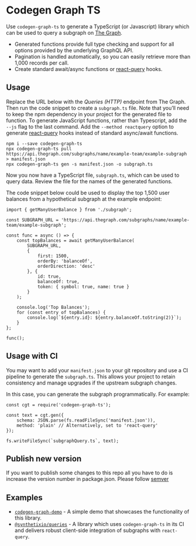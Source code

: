 # Codegen Graph TS

Use `codegen-graph-ts` to generate a TypeScript (or Javascript) library which can be used to query a subgraph on [The Graph](https://thegraph.com).

- Generated functions provide full type checking and support for all options provided by the underlying GraphQL API.
- Pagination is handled automatically, so you can easily retrieve more than 1,000 records per call.
- Create standard await/async functions or [react-query](https://react-query.tanstack.com/) hooks.

## Usage

Replace the URL below with the _Queries (HTTP)_ endpoint from The Graph. Then run the code snippet to create a `subgraph.ts` file. Note that you’ll need to keep the npm dependency in your project for the generated file to function. To generate JavaScript functions, rather than Typescript, add the `--js` flag to the last command. Add the `--method reactquery` option to generate [react-query](https://react-query.tanstack.com/) hooks instead of standard async/await functions.

```
npm i --save codegen-graph-ts
npx codegen-graph-ts pull https://api.thegraph.com/subgraphs/name/example-team/example-subgraph > manifest.json
npx codegen-graph-ts gen -s manifest.json -o subgraph.ts
```

Now you now have a TypeScript file, `subgraph.ts`, which can be used to query data. Review the file for the names of the generated functions.

The code snippet below could be used to display the top 1,500 user balances from a hypothetical subgraph at the example endpoint:

```
import { getManyUserBalance } from './subgraph';

const SUBGRAPH_URL = 'https://api.thegraph.com/subgraphs/name/example-team/example-subgraph';

const func = async () => {
    const topBalances = await getManyUserBalance(
        SUBGRAPH_URL,
        {
            first: 1500,
            orderBy: 'balanceOf',
            orderDirection: 'desc'
        }, {
            id: true,
            balanceOf: true,
            token: { symbol: true, name: true }
        }
    );

    console.log('Top Balances');
    for (const entry of topBalances) {
        console.log(`${entry.id}: ${entry.balanceOf.toString(2)}`);
    }
};

func();
```

## Usage with CI

You may want to add your `manifest.json` to your git repository and use a CI pipeline to generate the `subgraph.ts`. This allows your project to retain consistency and manage upgrades if the upstream subgraph changes.

In this case, you can generate the subgraph programmatically. For example:

```
const cgt = require('codegen-graph-ts');

const text = cgt.gen({
    schema: JSON.parse(fs.readFileSync('manifest.json')),
    method: 'plain' // Alternatively, set to 'react-query'
});

fs.writeFileSync(`subgraphQuery.ts`, text);
```

## Publish new version

If you want to publish some changes to this repo all you have to do is increase the version number in package.json. Please follow [semver](https://semver.org/)

## Examples

- [`codegen-graph-demo`](https://github.com/dbeal-eth/codegen-graph-demo) - A simple demo that showcases the functionality of this library.
- [`@synthetixio/queries`](https://github.com/Synthetixio/js-monorepo/tree/master/packages/queries) - A library which uses `codegen-graph-ts` in its CI and delivers robust client-side integration of subgraphs with `react-query`.

